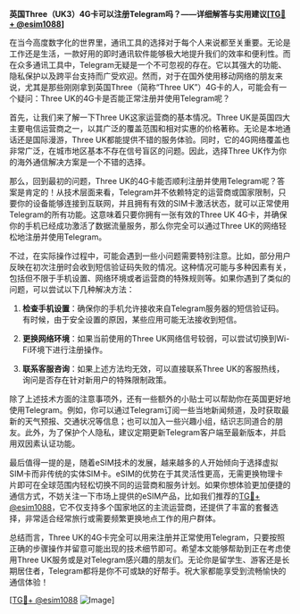 **英国Three（UK3）4G卡可以注册Telegram吗？——详细解答与实用建议[[TG💪+ @esim1088](https://t.me/s/esim1088)]**

在当今高度数字化的世界里，通讯工具的选择对于每个人来说都至关重要。无论是工作还是生活，一款好用的即时通讯软件能够极大地提升我们的效率和便利性。而在众多通讯工具中，Telegram无疑是一个不可忽视的存在。它以其强大的功能、隐私保护以及跨平台支持而广受欢迎。然而，对于在国外使用移动网络的朋友来说，尤其是那些刚刚拿到英国Three（简称“Three UK”）4G卡的人，可能会有一个疑问：Three UK的4G卡是否能正常注册并使用Telegram呢？

首先，让我们来了解一下Three UK这家运营商的基本情况。Three UK是英国四大主要电信运营商之一，以其广泛的覆盖范围和相对实惠的价格著称。无论是本地通话还是国际漫游，Three UK都能提供不错的服务体验。同时，它的4G网络覆盖也非常广泛，在城市地区基本不存在信号盲区的问题。因此，选择Three UK作为你的海外通信解决方案是一个不错的选择。

那么，回到最初的问题，Three UK的4G卡能否顺利注册并使用Telegram呢？答案是肯定的！从技术层面来看，Telegram并不依赖特定的运营商或国家限制，只要你的设备能够连接到互联网，并且拥有有效的SIM卡激活状态，就可以正常使用Telegram的所有功能。这意味着只要你拥有一张有效的Three UK 4G卡，并确保你的手机已经成功激活了数据流量服务，那么你完全可以通过Three UK的网络轻松地注册并使用Telegram。

不过，在实际操作过程中，可能会遇到一些小问题需要特别注意。比如，部分用户反映在初次注册时会收到短信验证码失败的情况。这种情况可能与多种因素有关，包括但不限于手机设置、网络环境或者运营商的特殊规则等。如果你遇到了类似的问题，可以尝试以下几种解决方法：

1. **检查手机设置**：确保你的手机允许接收来自Telegram服务器的短信验证码。有时候，由于安全设置的原因，某些应用可能无法接收到短信。
   
2. **更换网络环境**：如果当前使用的Three UK网络信号较弱，可以尝试切换到Wi-Fi环境下进行注册操作。
   
3. **联系客服咨询**：如果上述方法均无效，可以直接联系Three UK的客服热线，询问是否存在针对新用户的特殊限制政策。

除了上述技术方面的注意事项外，还有一些额外的小贴士可以帮助你在英国更好地使用Telegram。例如，你可以通过Telegram订阅一些当地新闻频道，及时获取最新的天气预报、交通状况等信息；也可以加入一些兴趣小组，结识志同道合的朋友。此外，为了保护个人隐私，建议定期更新Telegram客户端至最新版本，并启用双因素认证功能。

最后值得一提的是，随着eSIM技术的发展，越来越多的人开始倾向于选择虚拟SIM卡而非传统的实体SIM卡。eSIM的优势在于其灵活性更高，无需更换物理卡片即可在全球范围内轻松切换不同的运营商和服务计划。如果你想体验更加便捷的通信方式，不妨关注一下市场上提供的eSIM产品，比如我们推荐的[TG💪+ @esim1088](https://t.me/s/esim1088)，它不仅支持多个国家地区的主流运营商，还提供了丰富的套餐选择，非常适合经常旅行或需要频繁更换地点工作的用户群体。

总结而言，Three UK的4G卡完全可以用来注册并正常使用Telegram，只要按照正确的步骤操作并留意可能出现的技术细节即可。希望本文能够帮助到正在考虑使用Three UK服务或是对Telegram感兴趣的朋友们。无论你是留学生、游客还是长期居住者，Telegram都将是你不可或缺的好帮手。祝大家都能享受到流畅愉快的通信体验！

[[TG💪+ @esim1088](https://t.me/s/esim1088) ![Image](https://i.postimg.cc/4NQfJmqS/Snipaste-2025-05-13-00-14-12.png)]